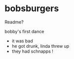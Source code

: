 # bobsburgers

Readme? 

bobby's first dance
- it was bad
- he got drunk, linda threw up
- they had schnapps
!
